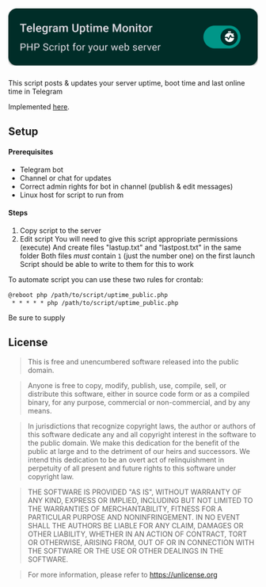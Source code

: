 # ![](header.png)
This script posts &amp; updates your server uptime, boot time and last online time in Telegram

Implemented [here](https://t.me/PuzzaksServer).

## Setup
#### Prerequisites
 - Telegram bot
 - Channel or chat for updates
 - Correct admin rights for bot in channel (publish & edit messages)
 - Linux host for script to run from

#### Steps
1. Copy script to the server
2. Edit script 
You will need to give this script appropriate permissions (execute)
And create files "lastup.txt" and "lastpost.txt" in the same folder
Both files *must* contain `1` (just the number one) on the first launch
Script should be able to write to them for this to work

To automate script you can use these two rules for crontab:
```
@reboot php /path/to/script/uptime_public.php
 * * * * * php /path/to/script/uptime_public.php
```
Be sure to supply 

## License
>This is free and unencumbered software released into the public domain.

>Anyone is free to copy, modify, publish, use, compile, sell, or
distribute this software, either in source code form or as a compiled
binary, for any purpose, commercial or non-commercial, and by any
means.

>In jurisdictions that recognize copyright laws, the author or authors
of this software dedicate any and all copyright interest in the
software to the public domain. We make this dedication for the benefit
of the public at large and to the detriment of our heirs and
successors. We intend this dedication to be an overt act of
relinquishment in perpetuity of all present and future rights to this
software under copyright law.

>THE SOFTWARE IS PROVIDED "AS IS", WITHOUT WARRANTY OF ANY KIND,
EXPRESS OR IMPLIED, INCLUDING BUT NOT LIMITED TO THE WARRANTIES OF
MERCHANTABILITY, FITNESS FOR A PARTICULAR PURPOSE AND NONINFRINGEMENT.
IN NO EVENT SHALL THE AUTHORS BE LIABLE FOR ANY CLAIM, DAMAGES OR
OTHER LIABILITY, WHETHER IN AN ACTION OF CONTRACT, TORT OR OTHERWISE,
ARISING FROM, OUT OF OR IN CONNECTION WITH THE SOFTWARE OR THE USE OR
OTHER DEALINGS IN THE SOFTWARE.

>For more information, please refer to <https://unlicense.org>
